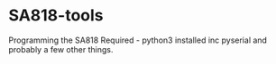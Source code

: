 # SA818-tools
Programming the SA818
Required - python3 installed inc pyserial and probably a few other things.

